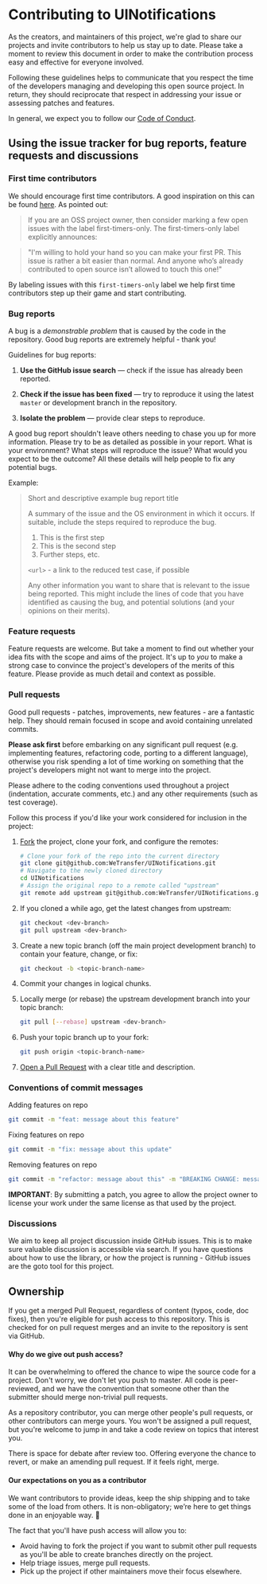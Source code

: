 # Contributing to UINotifications

As the creators, and maintainers of this project, we're glad to share our projects and invite contributors to help us stay up to date. Please take a moment to review this document in order to make the contribution process easy and effective for everyone involved.

Following these guidelines helps to communicate that you respect the time of the developers managing and developing this open source project. In return, they should reciprocate that respect in addressing your issue or assessing patches and features.

In general, we expect you to follow our [Code of Conduct](https://github.com/WeTransfer/UINotifications/blob/master/CODE_OF_CONDUCT.md).

## Using the issue tracker for bug reports, feature requests and discussions

### First time contributors
We should encourage first time contributors. A good inspiration on this can be found [here](http://www.firsttimersonly.com/). As pointed out:

> If you are an OSS project owner, then consider marking a few open issues with the label first-timers-only. The first-timers-only label explicitly announces:

> "I'm willing to hold your hand so you can make your first PR. This issue is rather a bit easier than normal. And anyone who’s already contributed to open source isn’t allowed to touch this one!"

By labeling issues with this `first-timers-only` label we help first time contributors step up their game and start contributing.

### Bug reports

A bug is a _demonstrable problem_ that is caused by the code in the repository.
Good bug reports are extremely helpful - thank you!

Guidelines for bug reports:

1. **Use the GitHub issue search** &mdash; check if the issue has already been
   reported.

2. **Check if the issue has been fixed** &mdash; try to reproduce it using the
   latest `master` or development branch in the repository.

3. **Isolate the problem** &mdash; provide clear steps to reproduce.

A good bug report shouldn't leave others needing to chase you up for more
information. Please try to be as detailed as possible in your report. What is
your environment? What steps will reproduce the issue? What would you expect to be the outcome? All these details will help people to fix any potential bugs.

Example:

> Short and descriptive example bug report title
>
> A summary of the issue and the OS environment in which it occurs. If
> suitable, include the steps required to reproduce the bug.
>
> 1. This is the first step
> 2. This is the second step
> 3. Further steps, etc.
>
> `<url>` - a link to the reduced test case, if possible
>
> Any other information you want to share that is relevant to the issue being
> reported. This might include the lines of code that you have identified as
> causing the bug, and potential solutions (and your opinions on their
> merits).

### Feature requests

Feature requests are welcome. But take a moment to find out whether your idea
fits with the scope and aims of the project. It's up to *you* to make a strong
case to convince the project's developers of the merits of this feature. Please
provide as much detail and context as possible.


### Pull requests

Good pull requests - patches, improvements, new features - are a fantastic
help. They should remain focused in scope and avoid containing unrelated
commits.

**Please ask first** before embarking on any significant pull request (e.g.
implementing features, refactoring code, porting to a different language),
otherwise you risk spending a lot of time working on something that the
project's developers might not want to merge into the project.

Please adhere to the coding conventions used throughout a project (indentation,
accurate comments, etc.) and any other requirements (such as test coverage).

Follow this process if you'd like your work considered for inclusion in the
project:

1. [Fork](http://help.github.com/fork-a-repo/) the project, clone your fork,
   and configure the remotes:

   ```bash
   # Clone your fork of the repo into the current directory
   git clone git@github.com:WeTransfer/UINotifications.git
   # Navigate to the newly cloned directory
   cd UINotifications
   # Assign the original repo to a remote called "upstream"
   git remote add upstream git@github.com:WeTransfer/UINotifications.git
   ```

2. If you cloned a while ago, get the latest changes from upstream:

   ```bash
   git checkout <dev-branch>
   git pull upstream <dev-branch>
   ```

3. Create a new topic branch (off the main project development branch) to
   contain your feature, change, or fix:

   ```bash
   git checkout -b <topic-branch-name>
   ```

4. Commit your changes in logical chunks.

5. Locally merge (or rebase) the upstream development branch into your topic branch:

   ```bash
   git pull [--rebase] upstream <dev-branch>
   ```

6. Push your topic branch up to your fork:

   ```bash
   git push origin <topic-branch-name>
   ```

7. [Open a Pull Request](https://help.github.com/articles/using-pull-requests/)
    with a clear title and description.

### Conventions of commit messages

Adding features on repo

```bash
git commit -m "feat: message about this feature"
```

Fixing features on repo

```bash
git commit -m "fix: message about this update"
```

Removing features on repo

```bash
git commit -m "refactor: message about this" -m "BREAKING CHANGE: message about the breaking change"
```


**IMPORTANT**: By submitting a patch, you agree to allow the project owner to
license your work under the same license as that used by the project.

### Discussions

We aim to keep all project discussion inside GitHub issues. This is to make sure valuable discussion is accessible via search. If you have questions about how to use the library, or how the project is running - GitHub issues are the goto tool for this project.

## Ownership

If you get a merged Pull Request, regardless of content (typos, code, doc fixes), then you're eligible for push access to this repository. This is checked for on pull request merges and an invite to the repository is sent via GitHub.

#### Why do we give out push access?

It can be overwhelming to offered the chance to wipe the source code for a project. Don't worry, we don't let you push to master. All code is peer-reviewed, and we have the convention that someone other than the submitter should merge non-trivial pull requests.

As a repository contributor, you can merge other people's pull requests, or other contributors can merge yours. You won't be assigned a pull request, but you're welcome to jump in and take a code review on topics that interest you.

There is space for debate after review too. Offering everyone the chance to revert, or make an amending pull request. If it feels right, merge.

#### Our expectations on you as a contributor

We want contributors to provide ideas, keep the ship shipping and to take some of the load from others. It is non-obligatory; we’re here to get things done in an enjoyable way. 🎉

The fact that you'll have push access will allow you to:

- Avoid having to fork the project if you want to submit other pull requests as you'll be able to create branches directly on the project.
- Help triage issues, merge pull requests.
- Pick up the project if other maintainers move their focus elsewhere.